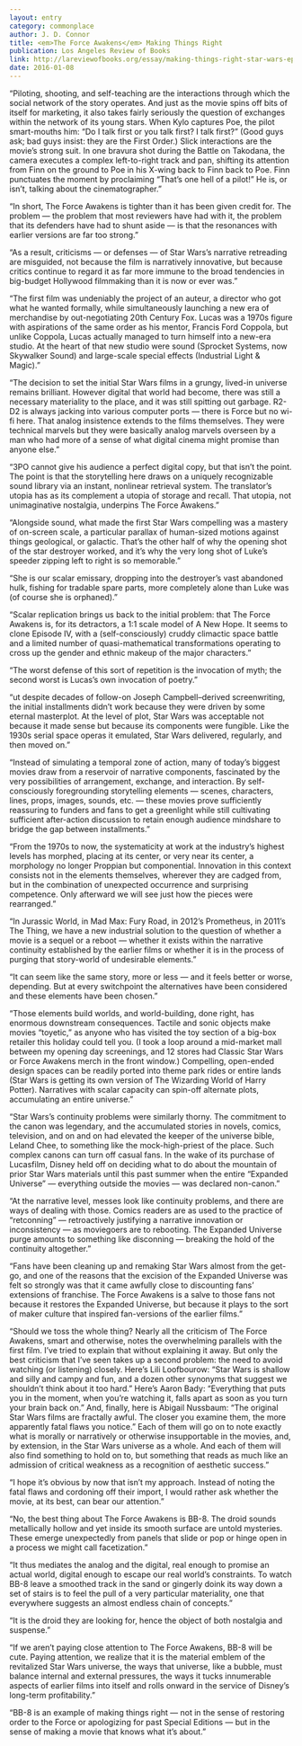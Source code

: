 ```yaml
---
layout: entry
category: commonplace
author: J. D. Connor
title: <em>The Force Awakens</em> Making Things Right
publication: Los Angeles Review of Books
link: http://lareviewofbooks.org/essay/making-things-right-star-wars-episode-vii-the-force-awakens/
date: 2016-01-08
---
```


“Piloting, shooting, and self-teaching are the interactions through which the social network of the story operates. And just as the movie spins off bits of itself for marketing, it also takes fairly seriously the question of exchanges within the network of its young stars. When Kylo captures Poe, the pilot smart-mouths him: “Do I talk first or you talk first? I talk first?” (Good guys ask; bad guys insist: they are the First Order.) Slick interactions are the movie’s strong suit. In one bravura shot during the Battle on Takodana, the camera executes a complex left-to-right track and pan, shifting its attention from Finn on the ground to Poe in his X-wing back to Finn back to Poe. Finn punctuates the moment by proclaiming “That’s one hell of a pilot!” He is, or isn’t, talking about the cinematographer.”

“In short, The Force Awakens is tighter than it has been given credit for. The problem — the problem that most reviewers have had with it, the problem that its defenders have had to shunt aside — is that the resonances with earlier versions are far too strong.”

“As a result, criticisms — or defenses — of Star Wars’s narrative retreading are misguided, not because the film is narratively innovative, but because critics continue to regard it as far more immune to the broad tendencies in big-budget Hollywood filmmaking than it is now or ever was.”

“The first film was undeniably the project of an auteur, a director who got what he wanted formally, while simultaneously launching a new era of merchandise by out-negotiating 20th Century Fox. Lucas was a 1970s figure with aspirations of the same order as his mentor, Francis Ford Coppola, but unlike Coppola, Lucas actually managed to turn himself into a new-era studio. At the heart of that new studio were sound (Sprocket Systems, now Skywalker Sound) and large-scale special effects (Industrial Light & Magic).”

“The decision to set the initial Star Wars films in a grungy, lived-in universe remains brilliant. However digital that world had become, there was still a necessary materiality to the place, and it was still spitting out garbage. R2-D2 is always jacking into various computer ports — there is Force but no wi-fi here. That analog insistence extends to the films themselves. They were technical marvels but they were basically analog marvels overseen by a man who had more of a sense of what digital cinema might promise than anyone else.”

“3PO cannot give his audience a perfect digital copy, but that isn’t the point. The point is that the storytelling here draws on a uniquely recognizable sound library via an instant, nonlinear retrieval system. The translator’s utopia has as its complement a utopia of storage and recall. That utopia, not unimaginative nostalgia, underpins The Force Awakens.”

“Alongside sound, what made the first Star Wars compelling was a mastery of on-screen scale, a particular parallax of human-sized motions against things geological, or galactic. That’s the other half of why the opening shot of the star destroyer worked, and it’s why the very long shot of Luke’s speeder zipping left to right is so memorable.”

“She is our scalar emissary, dropping into the destroyer’s vast abandoned hulk, fishing for tradable spare parts, more completely alone than Luke was (of course she is orphaned).”

“Scalar replication brings us back to the initial problem: that The Force Awakens is, for its detractors, a 1:1 scale model of A New Hope. It seems to clone Episode IV, with a (self-consciously) cruddy climactic space battle and a limited number of quasi-mathematical transformations operating to cross up the gender and ethnic makeup of the major characters.”

“The worst defense of this sort of repetition is the invocation of myth; the second worst is Lucas’s own invocation of poetry.”

“ut despite decades of follow-on Joseph Campbell–derived screenwriting, the initial installments didn’t work because they were driven by some eternal masterplot. At the level of plot, Star Wars was acceptable not because it made sense but because its components were fungible. Like the 1930s serial space operas it emulated, Star Wars delivered, regularly, and then moved on.”

“Instead of simulating a temporal zone of action, many of today’s biggest movies draw from a reservoir of narrative components, fascinated by the very possibilities of arrangement, exchange, and interaction. By self-consciously foregrounding storytelling elements — scenes, characters, lines, props, images, sounds, etc. — these movies prove sufficiently reassuring to funders and fans to get a greenlight while still cultivating sufficient after-action discussion to retain enough audience mindshare to bridge the gap between installments.”

“From the 1970s to now, the systematicity at work at the industry’s highest levels has morphed, placing at its center, or very near its center, a morphology no longer Proppian but componential. Innovation in this context consists not in the elements themselves, wherever they are cadged from, but in the combination of unexpected occurrence and surprising competence. Only afterward we will see just how the pieces were rearranged.”

“In Jurassic World, in Mad Max: Fury Road, in 2012’s Prometheus, in 2011’s The Thing, we have a new industrial solution to the question of whether a movie is a sequel or a reboot — whether it exists within the narrative continuity established by the earlier films or whether it is in the process of purging that story-world of undesirable elements.”

“It can seem like the same story, more or less — and it feels better or worse, depending. But at every switchpoint the alternatives have been considered and these elements have been chosen.”

“Those elements build worlds, and world-building, done right, has enormous downstream consequences. Tactile and sonic objects make movies “toyetic,” as anyone who has visited the toy section of a big-box retailer this holiday could tell you. (I took a loop around a mid-market mall between my opening day screenings, and 12 stores had Classic Star Wars or Force Awakens merch in the front window.) Compelling, open-ended design spaces can be readily ported into theme park rides or entire lands (Star Wars is getting its own version of The Wizarding World of Harry Potter). Narratives with scalar capacity can spin-off alternate plots, accumulating an entire universe.”

“Star Wars’s continuity problems were similarly thorny. The commitment to the canon was legendary, and the accumulated stories in novels, comics, television, and on and on had elevated the keeper of the universe bible, Leland Chee, to something like the mock-high-priest of the place. Such complex canons can turn off casual fans. In the wake of its purchase of Lucasfilm, Disney held off on deciding what to do about the mountain of prior Star Wars materials until this past summer when the entire “Expanded Universe” — everything outside the movies — was declared non-canon.”

“At the narrative level, messes look like continuity problems, and there are ways of dealing with those. Comics readers are as used to the practice of “retconning” — retroactively justifying a narrative innovation or inconsistency — as moviegoers are to rebooting. The Expanded Universe purge amounts to something like disconning — breaking the hold of the continuity altogether.”

“Fans have been cleaning up and remaking Star Wars almost from the get-go, and one of the reasons that the excision of the Expanded Universe was felt so strongly was that it came awfully close to discounting fans’ extensions of franchise. The Force Awakens is a salve to those fans not because it restores the Expanded Universe, but because it plays to the sort of maker culture that inspired fan-versions of the earlier films.”

“Should we toss the whole thing? Nearly all the criticism of The Force Awakens, smart and otherwise, notes the overwhelming parallels with the first film. I’ve tried to explain that without explaining it away. But only the best criticism that I’ve seen takes up a second problem: the need to avoid watching (or listening) closely. Here’s Lili Loofbourow: “Star Wars is shallow and silly and campy and fun, and a dozen other synonyms that suggest we shouldn’t think about it too hard.” Here’s Aaron Bady: “Everything that puts you in the moment, when you’re watching it, falls apart as soon as you turn your brain back on.” And, finally, here is Abigail Nussbaum: “The original Star Wars films are fractally awful. The closer you examine them, the more apparently fatal flaws you notice.” Each of them will go on to note exactly what is morally or narratively or otherwise insupportable in the movies, and, by extension, in the Star Wars universe as a whole. And each of them will also find something to hold on to, but something that reads as much like an admission of critical weakness as a recognition of aesthetic success.”

“I hope it’s obvious by now that isn’t my approach. Instead of noting the fatal flaws and cordoning off their import, I would rather ask whether the movie, at its best, can bear our attention.”

“No, the best thing about The Force Awakens is BB-8. The droid sounds metallically hollow and yet inside its smooth surface are untold mysteries. These emerge unexpectedly from panels that slide or pop or hinge open in a process we might call facetization.”

“It thus mediates the analog and the digital, real enough to promise an actual world, digital enough to escape our real world’s constraints. To watch BB-8 leave a smoothed track in the sand or gingerly doink its way down a set of stairs is to feel the pull of a very particular materiality, one that everywhere suggests an almost endless chain of concepts.”

“It is the droid they are looking for, hence the object of both nostalgia and suspense.”

“If we aren’t paying close attention to The Force Awakens, BB-8 will be cute. Paying attention, we realize that it is the material emblem of the revitalized Star Wars universe, the ways that universe, like a bubble, must balance internal and external pressures, the ways it tucks innumerable aspects of earlier films into itself and rolls onward in the service of Disney’s long-term profitability.”

“BB-8 is an example of making things right — not in the sense of restoring order to the Force or apologizing for past Special Editions — but in the sense of making a movie that knows what it’s about.”
